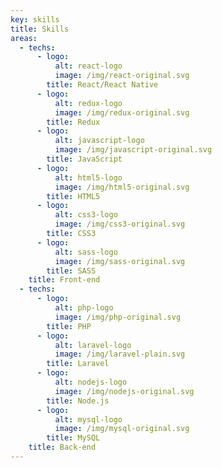 ```yaml
---
key: skills
title: Skills
areas:
  - techs:
      - logo:
          alt: react-logo
          image: /img/react-original.svg
        title: React/React Native
      - logo:
          alt: redux-logo
          image: /img/redux-original.svg
        title: Redux
      - logo:
          alt: javascript-logo
          image: /img/javascript-original.svg
        title: JavaScript
      - logo:
          alt: html5-logo
          image: /img/html5-original.svg
        title: HTML5
      - logo:
          alt: css3-logo
          image: /img/css3-original.svg
        title: CSS3
      - logo:
          alt: sass-logo
          image: /img/sass-original.svg
        title: SASS
    title: Front-end
  - techs:
      - logo:
          alt: php-logo
          image: /img/php-original.svg
        title: PHP
      - logo:
          alt: laravel-logo
          image: /img/laravel-plain.svg
        title: Laravel
      - logo:
          alt: nodejs-logo
          image: /img/nodejs-original.svg
        title: Node.js
      - logo:
          alt: mysql-logo
          image: /img/mysql-original.svg
        title: MySQL
    title: Back-end
---
```


